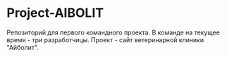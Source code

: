 # Project-AIBOLIT
Репозиторий для первого командного проекта.
В команде на текущее время - три разработчицы.
Проект - сайт ветеринарной клиники "Айболит".
